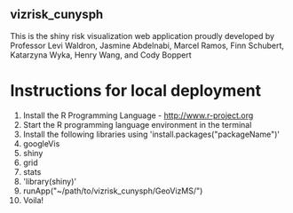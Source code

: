 ## vizrisk_cunysph

This is the shiny risk visualization web application proudly developed by Professor Levi Waldron, Jasmine Abdelnabi, Marcel Ramos, Finn Schubert, Katarzyna Wyka, Henry Wang, and Cody Boppert

# Instructions for local deployment

1. Install the R Programming Language - http://www.r-project.org
2. Start the R programming language environment in the terminal
3. Install the following libraries using 'install.packages("packageName")'
  1. googleVis
  2. shiny
  3. grid
  4. stats
4. 'library(shiny)'
5. runApp("~/path/to/vizrisk_cunysph/GeoVizMS/")
6. Voila!
